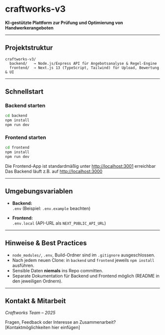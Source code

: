 # craftworks-v3

**KI-gestützte Plattform zur Prüfung und Optimierung von Handwerkerangeboten**

---

## Projektstruktur

```
craftworks-v3/
  backend/   → Node.js/Express API für Angebotsanalyse & Regel-Engine
  frontend/  → Next.js 13 (TypeScript, Tailwind) für Upload, Bewertung & UI
```

---

## Schnellstart

### Backend starten

```bash
cd backend
npm install
npm run dev
```

### Frontend starten

```bash
cd frontend
npm install
npm run dev
```

Die Frontend-App ist standardmäßig unter [http://localhost:3001](http://localhost:3001) erreichbar  
Das Backend läuft z.B. auf [http://localhost:3000](http://localhost:3000)

---

## Umgebungsvariablen

- **Backend:**  
  `.env` (Beispiel: `.env.example` beachten)

- **Frontend:**  
  `.env.local` (API-URL als `NEXT_PUBLIC_API_URL`)

---

## Hinweise & Best Practices

- `node_modules/`, `.env`, Build-Ordner sind im `.gitignore` ausgeschlossen.
- Nach jedem neuen Clone: in `backend` und `frontend` jeweils `npm install` ausführen.
- Sensible Daten **niemals** ins Repo committen.
- Separate Dokumentation für Backend und Frontend möglich (README in den jeweiligen Ordnern).

---

## Kontakt & Mitarbeit

*Craftworks Team – 2025*

Fragen, Feedback oder Interesse an Zusammenarbeit?  
[Kontaktmöglichkeiten hier einfügen]